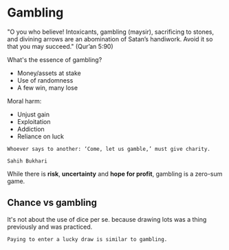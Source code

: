 # Gambling

"O you who believe! Intoxicants, gambling (maysir), sacrificing to stones, and divining arrows are an abomination of Satan’s handiwork. Avoid it so that you may succeed."
(Qur’an 5:90)

What's the essence of gambling?
* Money/assets at stake
* Use of randomness
* A few win, many lose

Moral harm:
* Unjust gain
* Exploitation
* Addiction
* Reliance on luck

~~~admonish note
Whoever says to another: ‘Come, let us gamble,’ must give charity.

Sahih Bukhari
~~~

While there is **risk**, **uncertainty** and **hope for profit**, gambling is a zero-sum game.

## Chance vs gambling

It's not about the use of dice per se. because drawing lots was a thing previously and was practiced. 

~~~admonish example title="Lucky draw"
Paying to enter a lucky draw is similar to gambling.
~~~
